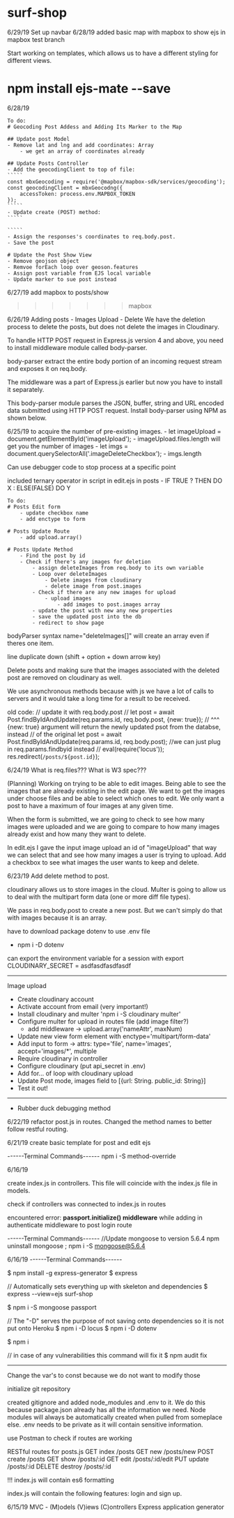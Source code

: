 # surf-shop
6/29/19
Set up navbar
6/28/19
added basic map with mapbox to show ejs in mapbox test branch

Start working on templates, which allows us to have a different styling for different views. 

npm install ejs-mate --save
=======
6/28/19

    To do:
    # Geocoding Post Addess and Adding Its Marker to the Map

    ## Update post Model
    - Remove lat and lng and add coordinates: Array
        - we get an array of coordinates already

    ## Update Posts Controller
    - Add the geocodingClient to top of file:
    `````
    const mbxGeocoding = require('@mapbox/mapbox-sdk/services/geocoding');
    const geocodingClient = mbxGeocodng({
        accessToken: process.env.MAPBOX_TOKEN
    });
    `````
    - Update create (POST) method:
    `````

    `````
    - Assign the responses's coordinates to req.body.post.
    - Save the post

    # Update the Post Show View
    - Remove geojson object
    - Remvoe forEach loop over geoson.features
    - Assign post variable from EJS local variable
    - Update marker to sue post instead 

6/27/19
add mapbox to posts/show
>>>>>>> mapbox

6/26/19
Adding posts - Images Upload - Delete
We have the deletion process to delete the posts, but does not delete the images in Cloudinary.

To handle HTTP POST request in Express.js version 4 and above, you need to install middleware module called body-parser.

body-parser extract the entire body portion of an incoming request stream and exposes it on req.body.

The middleware was a part of Express.js earlier but now you have to install it separately.

This body-parser module parses the JSON, buffer, string and URL encoded data submitted using HTTP POST request. Install body-parser using NPM as shown below.

6/25/19
to acquire the number of pre-existing images. 
    - let imageUpload = document.getElementById('imageUpload');
    - imageUpload.files.length will get you the number of images
    - let imgs = document.querySelectorAll('.imageDeleteCheckbox');
    - imgs.length

Can use debugger code to stop process at a specific point

included ternary operator in script in edit.ejs in posts
    - IF TRUE ? THEN DO X : ELSE(FALSE) DO Y

    To do:
    # Posts Edit form
        - update checkbox name
        - add enctype to form

    # Posts Update Route
        - add upload.array()
    
    # Posts Update Method
        - Find the post by id
        - Check if there's any images for deletion
            - assign deleteImages from req.body to its own variable
            - Loop over deleteImages
                - Delete images from cloudinary
                - delete image from post.images
            - Check if there are any new images for upload
                - upload images
                    - add images to post.images array
            - update the post with new any new properties
            - save the updated post into the db
            - redirect to show page

bodyParser syntax name="deleteImages[]" will create an array even if theres one item.

line duplicate down (shift + option + down arrow key)

Delete posts and making sure that the images associated with the deleted post are removed on cloudinary as well.

We use asynchronous methods because with js we have a lot of calls to servers and it would take a long time for a result to be received. 

old code:
     // update it with req.body.post
        // let post = await Post.findByIdAndUpdate(req.params.id, req.body.post, {new: true});
        // ^^^ {new: true} argument will return the newly updated psot from the databse, instead
        // of the original
        let post = await Post.findByIdAndUpdate(req.params.id, req.body.post);
        //we can just plug in req.params.findbyid instead
        // eval(require('locus'));
        res.redirect(`/posts/${post.id}`);

6/24/19
What is req.files???
What is W3 spec???

(Planning)
Working on trying to be able to edit images. Being able to see the images that are already existing in the edit page. We want to get the images under choose files and be able to select which ones to edit. We only want a post to have a maximum of four images at any given time.

When the form is submitted, we are going to check to see how many images were uploaded and we are going to compare to how many images already exist and how many they want to delete.

In edit.ejs I gave the input image upload an id of "imageUpload" that way we can select that and see how many images a user is trying to upload. Add a checkbox to see what images the user wants to keep and delete. 

6/23/19
Add delete method to post. 

cloudinary allows us to store images in the cloud. Multer is going to allow us to deal with the multipart form data (one or more diff file types).

We pass in req.body.post to create a new post. But we can't simply do that with images because it is an array.

have to download package dotenv to use .env file
- npm i -D dotenv

can export the environment variable for a session with
export CLOUDINARY_SECRET = asdfasdfasdfasdf

------------------------------------
Image upload

- Create cloudinary account
- Activate account from email (very important!)
- Install cloudinary and multer
    'npm i -S cloudinary multer'
- Configure multer for upload in routes file (add image filter?)
    - add middleware -> upload.array('nameAttr', maxNum)
- Update new view form element with enctype='multipart/form-data'
- Add input to form -> attrs: type='file', name='images', accept='images/*', multiple
- Require cloudinary in controller
- Configure cloudinary (put api_secret in .env)
- Add for... of loop with cloudinary upload
- Update Post mode, images field to [{url: String. public_id: String}]
- Test it out!

------------------------------------

- Rubber duck debugging method


6/22/19 
refactor post.js in routes. Changed the method names to better
follow restful routing.


6/21/19
create basic template for post and edit ejs

------Terminal Commands------
npm i -S method-override

6/16/19

create index.js in controllers. This file will coincide with the index.js file in models.

check if controllers was connected to index.js in routes

encountered error: <strong>passport.initialize() middleware</strong>
while adding in authenticate middleware to post login route

------Terminal Commands------
//Update mongoose to version 5.6.4
npm uninstall mongoose ; npm i -S mongoose@5.6.4


6/16/19
------Terminal Commands------

$ npm install -g express-generator
$ express

// Automatically sets everything up with skeleton and dependencies 
$ express --view=ejs surf-shop

$ npm i -S mongoose passport

// The "-D" serves the purpose of not saving onto dependencies so it is not put onto Heroku
$ npm i -D locus
$ npm i -D dotenv

$ npm i

// in case of any vulnerabilities this command will fix it
$ npm audit fix

------------------------------

Change the var's to const because we do not want to modify those 

initialize git repository

created gitignore and added node_modules and .env to it. We do this because package.json already has all the information we need. Node modules will always be automatically created when pulled from someplace else. .env needs to be private as it will contain sensitive information. 

use Postman to check if routes are working

RESTful routes for posts.js
GET index           /posts
GET new             /posts/new
POST create         /posts
GET show            /posts/:id
GET edit            /posts/:id/edit
PUT update          /posts/:id
DELETE destroy      /posts/:id

!!! index.js will contain es6 formatting 

index.js will contain the following features: login and sign up. 

6/15/19
MVC - (M)odels (V)iews (C)ontrollers
Express application generator